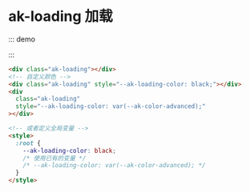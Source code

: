 # ak-loading 加载

::: demo

<div class="ak-loading"></div>
<div class="ak-loading" style="--ak-loading-color: black;"></div>
<div class="ak-loading" style="--ak-loading-color: var(--ak-color-advanced);"></div>
:::

```html
<div class="ak-loading"></div>
<!-- 自定义颜色 -->
<div class="ak-loading" style="--ak-loading-color: black;"></div>
<div
  class="ak-loading"
  style="--ak-loading-color: var(--ak-color-advanced);"
></div>

<!-- 或者定义全局变量 -->
<style>
  :root {
    --ak-loading-color: black;
    /* 使用已有的变量 */
    /* --ak-loading-color: var(--ak-color-advanced); */
  }
</style>
```
